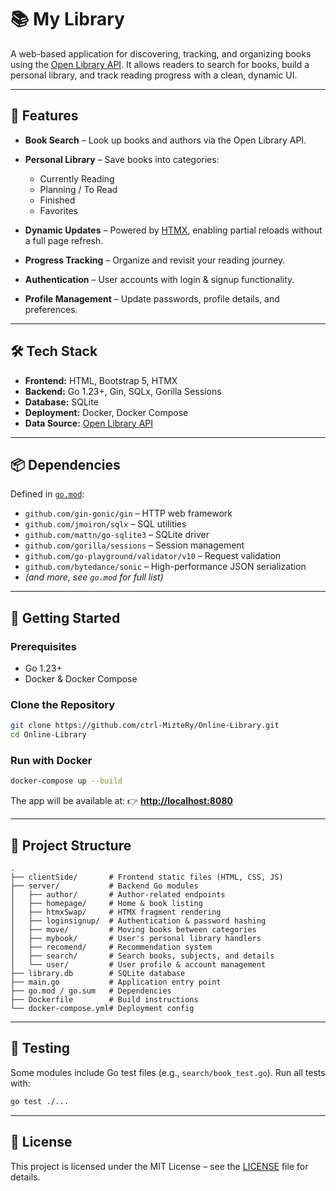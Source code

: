 # 📚 My Library

A web-based application for discovering, tracking, and organizing books using the [Open Library API](https://openlibrary.org/developers/api).
It allows readers to search for books, build a personal library, and track reading progress with a clean, dynamic UI.

---

## 📜 Features

* **Book Search** – Look up books and authors via the Open Library API.
* **Personal Library** – Save books into categories:

  * Currently Reading
  * Planning / To Read
  * Finished
  * Favorites
* **Dynamic Updates** – Powered by [HTMX](https://htmx.org/), enabling partial reloads without a full page refresh.
* **Progress Tracking** – Organize and revisit your reading journey.
* **Authentication** – User accounts with login & signup functionality.
* **Profile Management** – Update passwords, profile details, and preferences.

---

## 🛠 Tech Stack

* **Frontend:** HTML, Bootstrap 5, HTMX
* **Backend:** Go 1.23+, Gin, SQLx, Gorilla Sessions
* **Database:** SQLite
* **Deployment:** Docker, Docker Compose
* **Data Source:** [Open Library API](https://openlibrary.org/developers/api)

---

## 📦 Dependencies

Defined in [`go.mod`](go.mod):

* `github.com/gin-gonic/gin` – HTTP web framework
* `github.com/jmoiron/sqlx` – SQL utilities
* `github.com/mattn/go-sqlite3` – SQLite driver
* `github.com/gorilla/sessions` – Session management
* `github.com/go-playground/validator/v10` – Request validation
* `github.com/bytedance/sonic` – High-performance JSON serialization
* *(and more, see `go.mod` for full list)*

---

## 🚀 Getting Started

### Prerequisites

* Go 1.23+
* Docker & Docker Compose

### Clone the Repository

```bash
git clone https://github.com/ctrl-MizteRy/Online-Library.git
cd Online-Library
```

### Run with Docker

```bash
docker-compose up --build
```

The app will be available at:
👉 **[http://localhost:8080](http://localhost:6969)**

---

## 📂 Project Structure

```
.
├── clientSide/       # Frontend static files (HTML, CSS, JS)
├── server/           # Backend Go modules
│   ├── author/       # Author-related endpoints
│   ├── homepage/     # Home & book listing
│   ├── htmxSwap/     # HTMX fragment rendering
│   ├── loginsignup/  # Authentication & password hashing
│   ├── move/         # Moving books between categories
│   ├── mybook/       # User's personal library handlers
│   ├── recomend/     # Recommendation system
│   ├── search/       # Search books, subjects, and details
│   └── user/         # User profile & account management
├── library.db        # SQLite database
├── main.go           # Application entry point
├── go.mod / go.sum   # Dependencies
├── Dockerfile        # Build instructions
└── docker-compose.yml# Deployment config
```

---

## 🧪 Testing

Some modules include Go test files (e.g., `search/book_test.go`).
Run all tests with:

```bash
go test ./...
```

---

## 📄 License

This project is licensed under the MIT License – see the [LICENSE](LICENSE) file for details.

